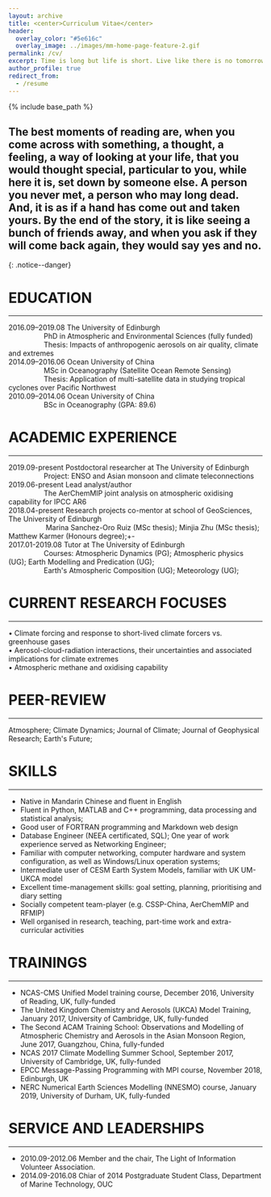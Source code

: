 ```yaml
---
layout: archive
title: <center>Curriculum Vitae</center>
header:
  overlay_color: "#5e616c"
  overlay_image: ../images/mm-home-page-feature-2.gif
permalink: /cv/
excerpt: Time is long but life is short. Live like there is no tomorrow, dance like no one is watching, and look forward like nothing happened behind.
author_profile: true
redirect_from:
  - /resume
---
```


{% include base_path %}

## The best moments of reading are, when you come across with something, a thought, a feeling, a way of looking at your life, that you would thought special, particular to you, while here it is, set down by someone else. A person you never met, a person who may long dead. And, it is as if a hand has come out and taken yours. By the end of the story, it is like seeing a bunch of friends away, and when you ask if they will come back again, they would say yes and no.
{: .notice--danger}

EDUCATION
======
------
2016.09–2019.08	The University of Edinburgh <br/>
&emsp;&emsp;&emsp;&emsp;&emsp;PhD in Atmospheric and Environmental Sciences (fully funded)<br/>
&emsp;&emsp;&emsp;&emsp;&emsp;Thesis: Impacts of anthropogenic aerosols on air quality, climate and extremes<br/>
2014.09–2016.06	Ocean University of China <br/>
&emsp;&emsp;&emsp;&emsp;&emsp;MSc in Oceanography (Satellite Ocean Remote Sensing)<br/>
&emsp;&emsp;&emsp;&emsp;&emsp;Thesis: Application of multi-satellite data in studying tropical cyclones over Pacific Northwest<br/>
2010.09–2014.06	Ocean University of China <br/>
&emsp;&emsp;&emsp;&emsp;&emsp;BSc in Oceanography (GPA: 89.6)<br/>


ACADEMIC EXPERIENCE
======
------
2019.09-present	Postdoctoral researcher at The University of Edinburgh<br/>
&emsp;&emsp;&emsp;&emsp;&emsp;Project: ENSO and Asian monsoon and climate teleconnections<br/>
2019.06-present	Lead analyst/author<br/>
&emsp;&emsp;&emsp;&emsp;&emsp;The AerChemMIP joint analysis on atmospheric oxidising capability for IPCC AR6<br/>
2018.04-present	Research projects co-mentor at school of GeoSciences, The University of Edinburgh<br/>
&emsp;&emsp;&emsp;&emsp; &emsp;Marina Sanchez-Oro Ruiz (MSc thesis); Minjia Zhu (MSc thesis); Matthew Karmer (Honours degree);+-<br/>
2017.01-2019.08	Tutor at The University of Edinburgh<br/>
&emsp;&emsp;&emsp;&emsp;&emsp;Courses: Atmospheric Dynamics (PG); Atmospheric physics (UG); Earth Modelling and Predication (UG); <br/>
&emsp;&emsp;&emsp;&emsp;&emsp;Earth's Atmospheric Composition (UG); Meteorology (UG);<br/>

CURRENT RESEARCH FOCUSES
======
------
•	Climate forcing and response to short-lived climate forcers vs. greenhouse gases<br/>
•	Aerosol-cloud-radiation interactions, their uncertainties and associated implications for climate extremes<br/>
•	Atmospheric methane and oxidising capability<br/>

PEER-REVIEW
======
------
Atmosphere; Climate Dynamics; Journal of Climate; Journal of Geophysical Research; Earth's Future; 

SKILLS
======
------
* Native in Mandarin Chinese and fluent in English 
* Fluent in Python, MATLAB and C++ programming, data processing and statistical analysis; 
* Good user of FORTRAN programming and Markdown web design
* Database Engineer (NEEA certificated, SQL);  One year of work experience served as Networking Engineer; 
* Familiar with computer networking, computer hardware and system configuration, as well as Windows/Linux operation systems; 
* Intermediate user of CESM Earth System Models, familiar with UK UM-UKCA model
* Excellent time-management skills: goal setting, planning, prioritising and diary setting
* Socially competent team-player (e.g. CSSP-China, AerChemMIP and RFMIP)
* Well organised in research, teaching, part-time work and extra-curricular activities


TRAININGS
======
------
* NCAS-CMS Unified Model training course, December 2016, University of Reading, UK, fully-funded
* The United Kingdom Chemistry and Aerosols (UKCA) Model Training, January 2017, University of Cambridge, UK, fully-funded
* The Second ACAM Training School: Observations and Modelling of Atmospheric Chemistry and Aerosols in the Asian Monsoon Region, June 2017, Guangzhou, China, fully-funded
* NCAS 2017 Climate Modelling Summer School, September 2017, University of Cambridge, UK, fully-funded
* EPCC Message-Passing Programming with MPI course, November 2018, Edinburgh, UK
* NERC Numerical Earth Sciences Modelling (NNESMO) course, January 2019, University of Durham, UK, fully-funded


SERVICE AND LEADERSHIPS
======
______
* 2010.09-2012.06 Member and the chair, The Light of Information Volunteer Association.
* 2014.09-2016.08 Chiar of 2014 Postgraduate Student Class, Department of Marine Technology, OUC
